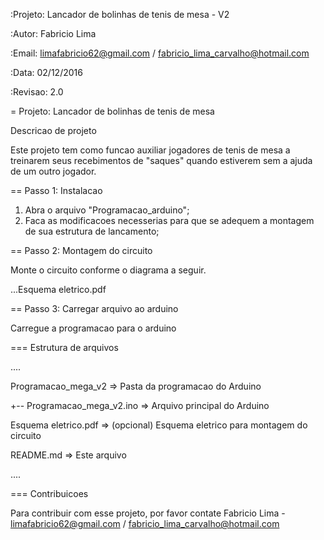 :Projeto: Lancador de bolinhas de tenis de mesa - V2

:Autor: Fabricio Lima

:Email: limafabricio62@gmail.com / fabricio_lima_carvalho@hotmail.com

:Data: 02/12/2016

:Revisao: 2.0

= Projeto: Lancador de bolinhas de tenis de mesa

Descricao de projeto

Este projeto tem como funcao auxiliar jogadores de tenis de mesa a treinarem seus recebimentos de "saques" quando estiverem sem a ajuda de um outro jogador.

== Passo 1: Instalacao

1. Abra o arquivo "Programacao_arduino";
2. Faca as modificacoes necesserias para que se adequem a montagem de sua estrutura de lancamento;

== Passo 2: Montagem do circuito

Monte o circuito conforme o diagrama a seguir.

...Esquema eletrico.pdf

== Passo 3: Carregar arquivo ao arduino

Carregue a programacao para o arduino

=== Estrutura de arquivos

....

 Programacao_mega_v2          => Pasta da programacao do Arduino 
 
 +-- Programacao_mega_v2.ino  => Arquivo principal do Arduino 
 
 Esquema eletrico.pdf         => (opcional) Esquema eletrico para montagem do circuito
 
 README.md                    => Este arquivo
 
....

=== Contribuicoes

Para contribuir com esse projeto, por favor contate Fabricio Lima - limafabricio62@gmail.com / fabricio_lima_carvalho@hotmail.com
